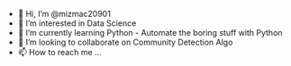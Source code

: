 - 👋 Hi, I’m @mizmac20901
- 👀 I’m interested in Data Science
- 🌱 I’m currently learning Python - Automate the boring stuff with Python
- 💞️ I’m looking to collaborate on Community Detection Algo
- 📫 How to reach me ...

<!---
mizmac20901/mizmac20901 is a ✨ special ✨ repository because its `README.md` (this file) appears on your GitHub profile.
You can click the Preview link to take a look at your changes.
--->
